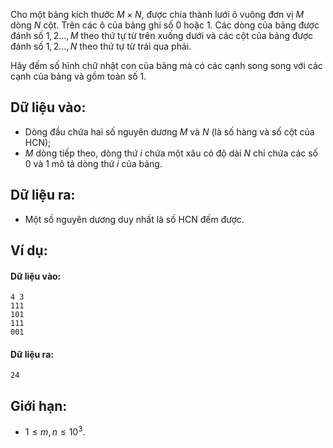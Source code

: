 Cho một bảng kích thước $M\times N$, được chia thành lưới ô vuông đơn vị $M$ dòng $N$ cột. Trên các ô của bảng ghi số $0$ hoặc $1$. Các dòng của bảng được đánh số $1, 2..., M$ theo thứ tự từ trên xuống dưới và các cột của bảng được đánh số $1, 2..., N$ theo thứ tự từ trái qua phải.

Hãy đếm số hình chữ nhật con của bảng mà có các cạnh song song với các cạnh của bảng và gồm toàn số $1$.

## Dữ liệu vào:
- Dòng đầu chứa hai số nguyên dương $M$ và $N$ (là số hàng và số cột của HCN);
- $M$ dòng tiếp theo, dòng thứ $i$ chứa một xâu có độ dài $N$ chỉ chứa các số $0$ và $1$ mô tả dòng thứ $i$ của bảng.

## Dữ liệu ra:
- Một số nguyên dương duy nhất là số HCN đếm được.

## Ví dụ:
#### Dữ liệu vào:
```
4 3
111
101
111
001
```

#### Dữ liệu ra:
```
24
```

## Giới hạn:
- $1 ≤ m, n ≤ 10^3$.